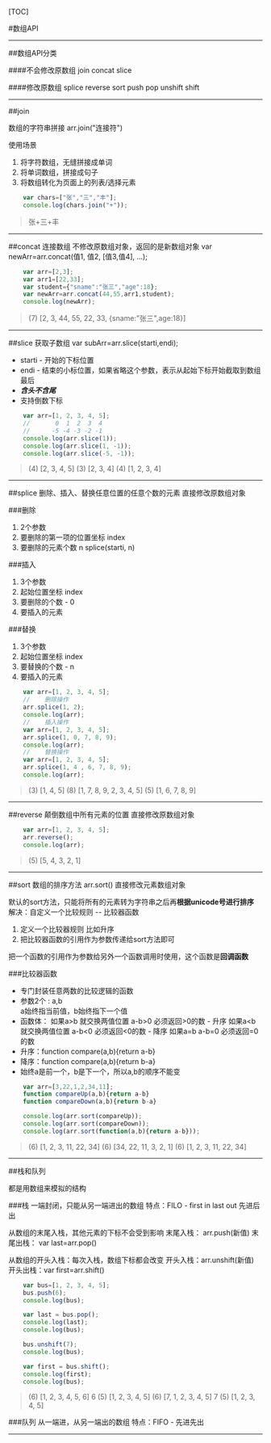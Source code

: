 [TOC]

#数组API
***

##数组API分类

####不会修改原数组
join
concat
slice

####修改原数组
splice
reverse
sort
push
pop
unshift
shift

***

##join

数组的字符串拼接
arr.join("连接符")

使用场景
1. 将字符数组，无缝拼接成单词
2. 将单词数组，拼接成句子
3. 将数组转化为页面上的列表/选择元素

``` javascript
    var chars=["张","三","丰"];
    console.log(chars.join("+"));
```

>张+三+丰

***

##concat
连接数组
不修改原数组对象，返回的是新数组对象
var newArr=arr.concat(值1, 值2, [值3,值4], ...);

``` javascript
    var arr=[2,3];
    var arr1=[22,33];
    var student={"sname":"张三","age":18};
    var newArr=arr.concat(44,55,arr1,student);
    console.log(newArr);
```
>(7) [2, 3, 44, 55, 22, 33, {sname:"张三",age:18}]

***

##slice
获取子数组
var subArr=arr.slice(starti,endi);
+ starti - 开始的下标位置
+ endi   - 结束的小标位置，如果省略这个参数，表示从起始下标开始截取到数组最后
+ ***含头不含尾***
+ 支持倒数下标

``` javascript
    var arr=[1, 2, 3, 4, 5];
    //       0  1  2  3  4
    //      -5 -4 -3 -2 -1
    console.log(arr.slice(1));
    console.log(arr.slice(1, -1));
    console.log(arr.slice(-5, -1));
```

>(4) [2, 3, 4, 5]
(3) [2, 3, 4]
(4) [1, 2, 3, 4]

***

##splice
删除、插入、替换任意位置的任意个数的元素
直接修改原数组对象

###删除
1. 2个参数
2. 要删除的第一项的位置坐标 index
3. 要删除的元素个数 n
splice(starti, n)

###插入
1. 3个参数
2. 起始位置坐标 index
3. 要删除的个数 - 0
4. 要插入的元素

###替换
1. 3个参数
2. 起始位置坐标 index
3. 要替换的个数 - n
4. 要插入的元素

``` javascript
    var arr=[1, 2, 3, 4, 5];
    //    删除操作
    arr.splice(1, 2);
    console.log(arr);
    //    插入操作
    var arr=[1, 2, 3, 4, 5];
    arr.splice(1, 0, 7, 8, 9);
    console.log(arr);
    //    替换操作
    var arr=[1, 2, 3, 4, 5];
    arr.splice(1, 4 , 6, 7, 8, 9);
    console.log(arr);
```

>(3) [1, 4, 5]
(8) [1, 7, 8, 9, 2, 3, 4, 5]
(5) [1, 6, 7, 8, 9]

***

##reverse
颠倒数组中所有元素的位置
直接修改原数组对象

``` javascript
    var arr=[1, 2, 3, 4, 5];
    arr.reverse();
    console.log(arr);
```
>(5) [5, 4, 3, 2, 1]

***

##sort
数组的排序方法
arr.sort()  直接修改元素数组对象  

默认的sort方法，只能将所有的元素转为字符串之后再**根据unicode号进行排序**
解决：自定义一个比较规则 -- 比较器函数
1. 定义一个比较器规则 比如升序
2. 把比较器函数的引用作为参数传递给sort方法即可  

把一个函数的引用作为参数给另外一个函数调用时使用，这个函数是**回调函数**

###比较器函数
+ 专门封装任意两数的比较逻辑的函数
+ 参数2个 :  a,b  
a始终指当前值，b始终指下一个值
+ 函数体：
    如果a>b 就交换两值位置 a-b>0 必须返回>0的数  - 升序
    如果a<b 就交换两值位置 a-b<0 必须返回<0的数  - 降序
    如果a=b  a-b=0 必须返回=0的数
+ 升序：function compare(a,b){return a-b}
+ 降序：function compare(a,b){return b-a}
+ 始终a是前一个，b是下一个，所以a,b的顺序不能变

``` javascript
    var arr=[3,22,1,2,34,11];
    function compareUp(a,b){return a-b}
    function compareDown(a,b){return b-a}

    console.log(arr.sort(compareUp));
    console.log(arr.sort(compareDown));
    console.log(arr.sort(function(a,b){return a-b}));
```

>(6) [1, 2, 3, 11, 22, 34]
(6) [34, 22, 11, 3, 2, 1]
(6) [1, 2, 3, 11, 22, 34]

***

##栈和队列

都是用数组来模拟的结构

###栈
一端封闭，只能从另一端进出的数组
特点：FILO - first in last out  先进后出

从数组的末尾入栈，其他元素的下标不会受到影响
末尾入栈： arr.push(新值)
末尾出栈： var last=arr.pop()

从数组的开头入栈：每次入栈，数组下标都会改变
开头入栈：arr.unshift(新值)
开头出栈：var first=arr.shift()

``` javascript
    var bus=[1, 2, 3, 4, 5];
    bus.push(6);
    console.log(bus);

    var last = bus.pop();
    console.log(last);
    console.log(bus);

    bus.unshift(7);
    console.log(bus);

    var first = bus.shift();
    console.log(first);
    console.log(bus);
```

>(6) [1, 2, 3, 4, 5, 6]
6
(5) [1, 2, 3, 4, 5]
(6) [7, 1, 2, 3, 4, 5]
7
(5) [1, 2, 3, 4, 5]



###队列
从一端进，从另一端出的数组
特点：FIFO - 先进先出

***

